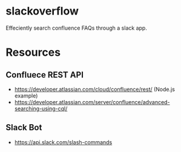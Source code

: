 # slackoverflow
Effeciently search confluence FAQs through a slack app.
# Resources
## Confluece REST API
- https://developer.atlassian.com/cloud/confluence/rest/ (Node.js example)
- https://developer.atlassian.com/server/confluence/advanced-searching-using-cql/
## Slack Bot
- https://api.slack.com/slash-commands